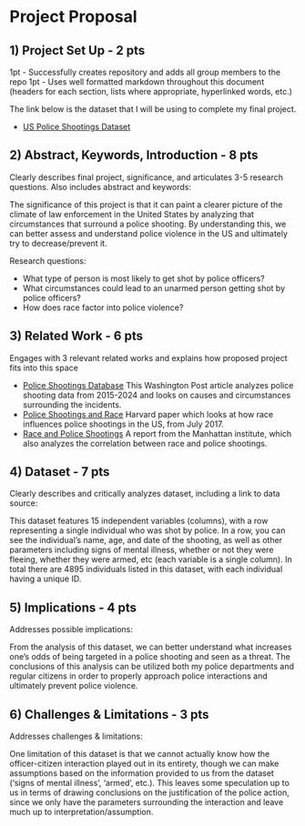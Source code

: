 # Project Proposal

## 1) Project Set Up - 2 pts
  1pt - Successfully creates repository and adds all group members to the repo
  1pt - Uses well formatted markdown throughout this document (headers for each section, lists where appropriate, hyperlinked words, etc.)

The link below is the dataset that I will be using to complete my final project.
- [US Police Shootings Dataset](https://www.kaggle.com/datasets/ahsen1330/us-police-shootings/data)

## 2) Abstract, Keywords, Introduction - 8 pts
  Clearly describes final project, significance, and articulates 3-5 research questions. Also includes abstract and keywords:

The significance of this project is that it can paint a clearer picture of the climate of law enforcement in the United States by analyzing that circumstances that surround a police shooting. By understanding this, we can better assess and understand police violence in the US and ultimately try to decrease/prevent it.

Research questions:
- What type of person is most likely to get shot by police officers?
- What circumstances could lead to an unarmed person getting shot by police officers?
- How does race factor into police violence?

## 3) Related Work - 6 pts
Engages with 3 relevant related works and explains how proposed project fits into this space

- [Police Shootings Database](https://www.washingtonpost.com/graphics/investigations/police-shootings-database/)
This Washington Post article analyzes police shooting data from 2015-2024 and looks on causes and circumstances surrounding the incidents.
- [Police Shootings and Race](https://scholar.harvard.edu/files/fryer/files/empirical_analysis_tables_figures.pdf)
Harvard paper which looks at how race influences police shootings in the US, from July 2017.
- [Race and Police Shootings](https://manhattan.institute/article/fatal-police-shootings-and-race-a-review-of-the-evidence-and-suggestions-for-future-research)
A report from the Manhattan institute, which also analyzes the correlation between race and police shootings.

## 4) Dataset - 7 pts
Clearly describes and critically analyzes dataset, including a link to data source:

This dataset features 15 independent variables (columns), with a row representing a single individual who was shot by police. In a row, you can see the individual’s name, age, and date of the shooting, as well as other parameters including signs of mental illness, whether or not they were fleeing, whether they were armed, etc (each variable is a single column). In total there are 4895 individuals listed in this dataset, with each individual having a unique ID.

## 5) Implications - 4 pts
Addresses possible implications:

From the analysis of this dataset, we can better understand what increases one’s odds of being targeted in a police shooting and seen as a threat. The conclusions of this analysis can be utilized both my police departments and regular citizens in order to properly approach police interactions and ultimately prevent police violence.

## 6) Challenges & Limitations - 3 pts
Addresses challenges & limitations:

One limitation of this dataset is that we cannot actually know how the officer-citizen interaction played out in its entirety, though we can make assumptions based on the information provided to us from the dataset (‘signs of mental illness’, ‘armed’, etc.). This leaves some speculation up to us in terms of drawing conclusions on the justification of the police action, since we only have the parameters surrounding the interaction and leave much up to interpretation/assumption.
